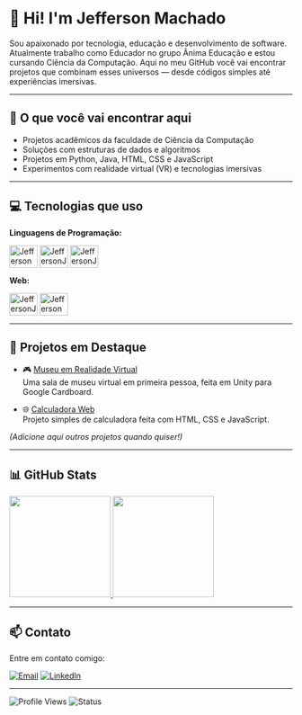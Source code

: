 # 👋 Hi! I'm Jefferson Machado

Sou apaixonado por tecnologia, educação e desenvolvimento de software. Atualmente trabalho como Educador no grupo Ânima Educação e estou cursando Ciência da Computação. Aqui no meu GitHub você vai encontrar projetos que combinam esses universos — desde códigos simples até experiências imersivas.

---

## 🚀 O que você vai encontrar aqui

- Projetos acadêmicos da faculdade de Ciência da Computação
- Soluções com estruturas de dados e algoritmos
- Projetos em Python, Java, HTML, CSS e JavaScript
- Experimentos com realidade virtual (VR) e tecnologias imersivas

---

## 💻 Tecnologias que uso

**Linguagens de Programação:**

<img align="center" alt="JeffersonPython" height="40" width="50" src="https://cdn.jsdelivr.net/gh/devicons/devicon/icons/python/python-original.svg"/> <img align="center" alt="JeffersonJAVA" height="40" width="50" src="https://cdn.jsdelivr.net/gh/devicons/devicon/icons/java/java-original.svg"/> <img align="center" alt="JeffersonJAVA" height="40" width="50" src="https://cdn.jsdelivr.net/gh/devicons/devicon/icons/javascript/javascript-plain.svg" />


**Web:**  

<img align="center" alt="JeffersonJAVA" height="40" width="50" src="https://cdn.jsdelivr.net/gh/devicons/devicon/icons/html5/html5-original-wordmark.svg" /> <img align="center" alt="JeffersonCSS" height="40" width="50" src="https://cdn.jsdelivr.net/gh/devicons/devicon/icons/css3/css3-original-wordmark.svg"/>

---

## 📌 Projetos em Destaque

- 🎮 [Museu em Realidade Virtual](https://github.com/seurepo)  
  Uma sala de museu virtual em primeira pessoa, feita em Unity para Google Cardboard.

- 🌐 [Calculadora Web](https://github.com/seurepo)  
  Projeto simples de calculadora feita com HTML, CSS e JavaScript.

*(Adicione aqui outros projetos quando quiser!)*

---

## 📊 GitHub Stats

<div>
  <a href="https://github.com/jeffersonmachado95">
    <img height="180em" src="https://github-readme-stats.vercel.app/api?username=jeffersonmachado95&show_icons=true&theme=dark&include_all_commits=true&count_private=true"/>
  </a>
  <a href="https://github.com/jeffersonmachado95">
    <img height="180em" src="https://github-readme-stats.vercel.app/api/top-langs/?username=jeffersonmachado95&layout=compact&langs_count=16&theme=dark"/>
  </a>
</div>

---

## 📫 Contato

Entre em contato comigo:

[![Email](https://img.shields.io/badge/Email-0078D4?style=for-the-badge&logo=microsoftoutlook&logoColor=white)](mailto:jeffersonhenrique_1995@outlook.com)
[![LinkedIn](https://img.shields.io/badge/LinkedIn-0A66C2?style=for-the-badge&logo=linkedin&logoColor=white)](https://www.linkedin.com/in/jefferson-machado-baa51a170/)

---

![Profile Views](https://komarev.com/ghpvc/?username=jeffersonmachado95&color=blue)
![Status](https://img.shields.io/badge/status-developer-green)



